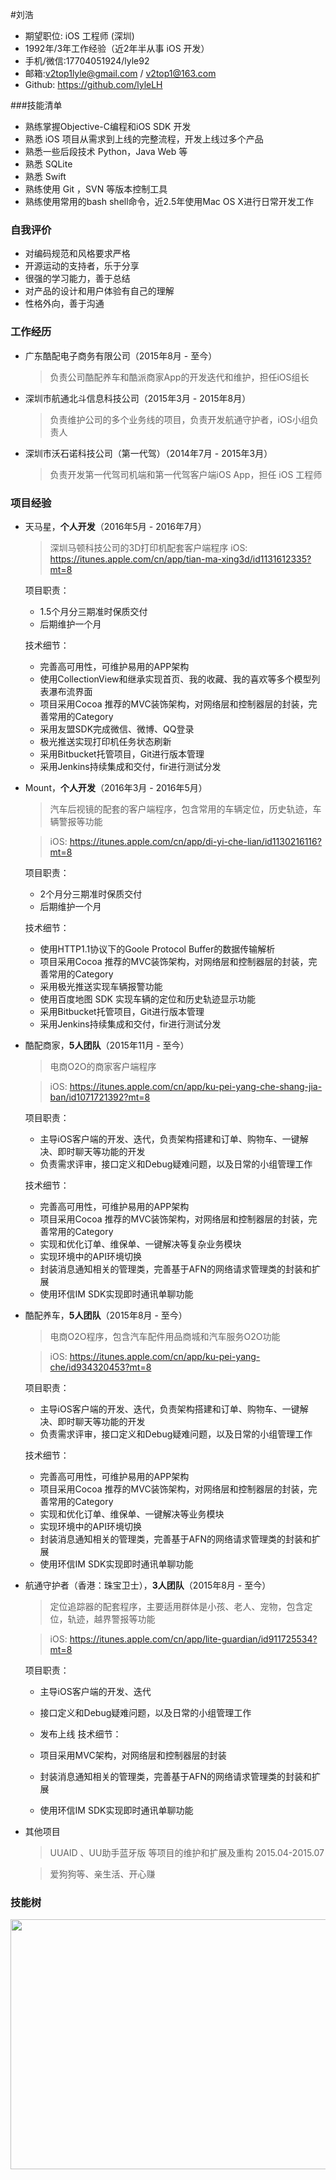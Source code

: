 
#刘浩 

- 期望职位: iOS 工程师 (深圳)
- 1992年/3年工作经验（近2年半从事 iOS 开发）
- 手机/微信:17704051924/lyle92
- 邮箱:v2top1lyle@gmail.com / v2top1@163.com
- Github: https://github.com/lyleLH

###技能清单

- 熟练掌握Objective-C编程和iOS SDK 开发
- 熟悉 iOS 项目从需求到上线的完整流程，开发上线过多个产品
- 熟悉一些后段技术 Python，Java Web 等
- 熟悉 SQLite
- 熟悉 Swift
- 熟练使用 Git ，SVN 等版本控制工具
- 熟练使用常用的bash shell命令，近2.5年使用Mac OS X进行日常开发工作

### 自我评价
- 对编码规范和风格要求严格
- 开源运动的支持者，乐于分享
- 很强的学习能力，善于总结
- 对产品的设计和用户体验有自己的理解
- 性格外向，善于沟通


### 工作经历
- 广东酷配电子商务有限公司（2015年8月 - 至今）
	> 负责公司酷配养车和酷派商家App的开发迭代和维护，担任iOS组长
	
- 深圳市航通北斗信息科技公司（2015年3月 - 2015年8月）
	> 负责维护公司的多个业务线的项目，负责开发航通守护者，iOS小组负责人
	
- 深圳市沃石诺科技公司（第一代驾）（2014年7月 - 2015年3月）
	> 负责开发第一代驾司机端和第一代驾客户端iOS App，担任 iOS 工程师

### 项目经验
- 天马星，**个人开发**（2016年5月 - 2016年7月）

	> 深圳马顿科技公司的3D打印机配套客户端程序
	> iOS: https://itunes.apple.com/cn/app/tian-ma-xing3d/id1131612335?mt=8
	
	项目职责：
	
	- 1.5个月分三期准时保质交付
	- 后期维护一个月
	
	技术细节：
	
	- 完善高可用性，可维护易用的APP架构
	- 使用CollectionView和继承实现首页、我的收藏、我的喜欢等多个模型列表瀑布流界面
	- 项目采用Cocoa 推荐的MVC装饰架构，对网络层和控制器层的封装，完善常用的Category
	- 采用友盟SDK完成微信、微博、QQ登录
	- 极光推送实现打印机任务状态刷新
	- 采用Bitbucket托管项目，Git进行版本管理
	- 采用Jenkins持续集成和交付，fir进行测试分发

- Mount，**个人开发**（2016年3月 - 2016年5月）

	> 汽车后视镜的配套的客户端程序，包含常用的车辆定位，历史轨迹，车辆警报等功能
	
	> iOS: https://itunes.apple.com/cn/app/di-yi-che-lian/id1130216116?mt=8
	
	项目职责：
	
	- 2个月分三期准时保质交付
	- 后期维护一个月
	
	技术细节：
	
	- 使用HTTP1.1协议下的Goole Protocol Buffer的数据传输解析 
	- 项目采用Cocoa 推荐的MVC装饰架构，对网络层和控制器层的封装，完善常用的Category
	- 采用极光推送实现车辆报警功能
	- 使用百度地图 SDK 实现车辆的定位和历史轨迹显示功能
	- 采用Bitbucket托管项目，Git进行版本管理
	- 采用Jenkins持续集成和交付，fir进行测试分发






- 酷配商家，**5人团队**（2015年11月 - 至今）

	> 电商O2O的商家客户端程序
	
	> iOS: https://itunes.apple.com/cn/app/ku-pei-yang-che-shang-jia-ban/id1071721392?mt=8
	
	项目职责：
	
	- 主导iOS客户端的开发、迭代，负责架构搭建和订单、购物车、一键解决、即时聊天等功能的开发
	- 负责需求评审，接口定义和Debug疑难问题，以及日常的小组管理工作
	
	技术细节：
	
	- 完善高可用性，可维护易用的APP架构
	- 项目采用Cocoa 推荐的MVC装饰架构，对网络层和控制器层的封装，完善常用的Category
	- 实现和优化订单、维保单、一键解决等复杂业务模块
	- 实现环境中的API环境切换
	- 封装消息通知相关的管理类，完善基于AFN的网络请求管理类的封装和扩展
	- 使用环信IM SDK实现即时通讯单聊功能
	
	
	
- 酷配养车，**5人团队**（2015年8月 - 至今）

	> 电商O2O程序，包含汽车配件用品商城和汽车服务O2O功能
	
	> iOS: https://itunes.apple.com/cn/app/ku-pei-yang-che/id934320453?mt=8
	
	项目职责：
	
	- 主导iOS客户端的开发、迭代，负责架构搭建和订单、购物车、一键解决、即时聊天等功能的开发
	- 负责需求评审，接口定义和Debug疑难问题，以及日常的小组管理工作
	
	技术细节：
	
	- 完善高可用性，可维护易用的APP架构
	- 项目采用Cocoa 推荐的MVC装饰架构，对网络层和控制器层的封装，完善常用的Category
	- 实现和优化订单、维保单、一键解决等业务模块
	- 实现环境中的API环境切换
	- 封装消息通知相关的管理类，完善基于AFN的网络请求管理类的封装和扩展
	- 使用环信IM SDK实现即时通讯单聊功能

- 航通守护者（香港：珠宝卫士），**3人团队**（2015年8月 - 至今）

	> 定位追踪器的配套程序，主要适用群体是小孩、老人、宠物，包含定位，轨迹，越界警报等功能
	
	> iOS: https://itunes.apple.com/cn/app/lite-guardian/id911725534?mt=8
	
	项目职责：
	
	- 主导iOS客户端的开发、迭代
	- 接口定义和Debug疑难问题，以及日常的小组管理工作
	- 发布上线
	技术细节：
	
	- 项目采用MVC架构，对网络层和控制器层的封装
	- 封装消息通知相关的管理类，完善基于AFN的网络请求管理类的封装和扩展
	- 使用环信IM SDK实现即时通讯单聊功能
- 其他项目
	> UUAID 、UU助手蓝牙版 等项目的维护和扩展及重构 2015.04-2015.07

	> 爱狗狗等、亲生活、开心赚

### 技能树

<!--
<img src="./xmind.png" height="400" width="880" />
-->
<img src="http://ww1.sinaimg.cn/large/72f96cbagw1f5y4uuf8dvj21kw0ugn9n.jpg" height="400" width="880" />


